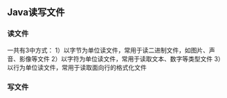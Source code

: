 ## Java读写文件
### 读文件
一共有3中方式：
1）以字节为单位读文件，常用于读二进制文件，如图片、声音、影像等文件
2）以字符为单位读文件，常用于读取文本、数字等类型文件
3）以行为单位读文件，常用于读取面向行的格式化文件

### 写文件

